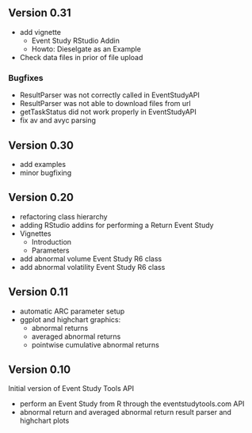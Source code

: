 ## Version 0.31

- add vignette
    - Event Study RStudio Addin
    - Howto: Dieselgate as an Example
- Check data files in prior of file upload


### Bugfixes

- ResultParser was not correctly called in EventStudyAPI
- ResultParser was not able to download files from url
- getTaskStatus did not work properly in EventStudyAPI 
- fix av and avyc parsing


## Version 0.30

- add examples
- minor bugfixing


## Version 0.20

- refactoring class hierarchy
- adding RStudio addins for performing a Return Event Study
- Vignettes
    - Introduction
    - Parameters
- add abnormal volume Event Study R6 class
- add abnormal volatility Event Study R6 class


## Version 0.11

- automatic ARC parameter setup
- ggplot and highchart graphics:
    - abnormal returns
    - averaged abnormal returns
    - pointwise cumulative abnormal returns


## Version 0.10

Initial version of Event Study Tools API

- perform an Event Study from R through the eventstudytools.com API
- abnormal return and averaged abnormal return result parser and highchart plots
